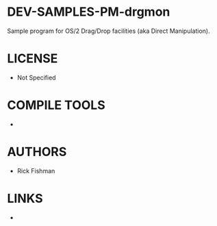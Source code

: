# DEV-SAMPLES-PM-drgmon
Sample program for OS/2 Drag/Drop facilities (aka Direct Manipulation).

LICENSE
===============
* Not Specified

COMPILE TOOLS
===============
* 
 
AUTHORS
===============
* Rick Fishman

LINKS
===============
* 
